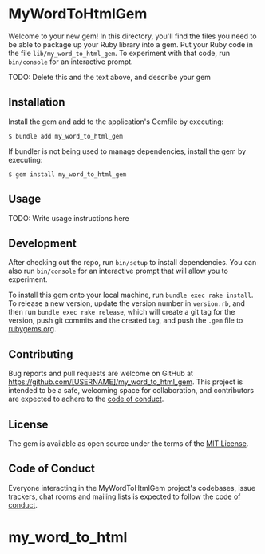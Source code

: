 # MyWordToHtmlGem

Welcome to your new gem! In this directory, you'll find the files you need to be able to package up your Ruby library into a gem. Put your Ruby code in the file `lib/my_word_to_html_gem`. To experiment with that code, run `bin/console` for an interactive prompt.

TODO: Delete this and the text above, and describe your gem

## Installation

Install the gem and add to the application's Gemfile by executing:

    $ bundle add my_word_to_html_gem

If bundler is not being used to manage dependencies, install the gem by executing:

    $ gem install my_word_to_html_gem

## Usage

TODO: Write usage instructions here

## Development

After checking out the repo, run `bin/setup` to install dependencies. You can also run `bin/console` for an interactive prompt that will allow you to experiment.

To install this gem onto your local machine, run `bundle exec rake install`. To release a new version, update the version number in `version.rb`, and then run `bundle exec rake release`, which will create a git tag for the version, push git commits and the created tag, and push the `.gem` file to [rubygems.org](https://rubygems.org).

## Contributing

Bug reports and pull requests are welcome on GitHub at https://github.com/[USERNAME]/my_word_to_html_gem. This project is intended to be a safe, welcoming space for collaboration, and contributors are expected to adhere to the [code of conduct](https://github.com/[USERNAME]/my_word_to_html_gem/blob/master/CODE_OF_CONDUCT.md).

## License

The gem is available as open source under the terms of the [MIT License](https://opensource.org/licenses/MIT).

## Code of Conduct

Everyone interacting in the MyWordToHtmlGem project's codebases, issue trackers, chat rooms and mailing lists is expected to follow the [code of conduct](https://github.com/[USERNAME]/my_word_to_html_gem/blob/master/CODE_OF_CONDUCT.md).
# my_word_to_html
